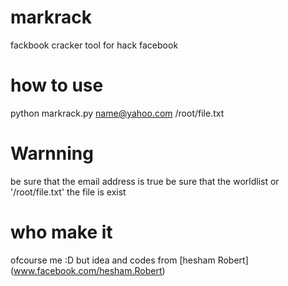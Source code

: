 # markrack
fackbook cracker tool for hack facebook

# how to use 
  python markrack.py name@yahoo.com /root/file.txt
  
# Warnning 
 be sure that the email address is true
 be sure that the worldlist or '/root/file.txt' the file is exist
 
# who make it 
 ofcourse me :D
 but idea and codes from [hesham Robert] (www.facebook.com/hesham.Robert)
 
